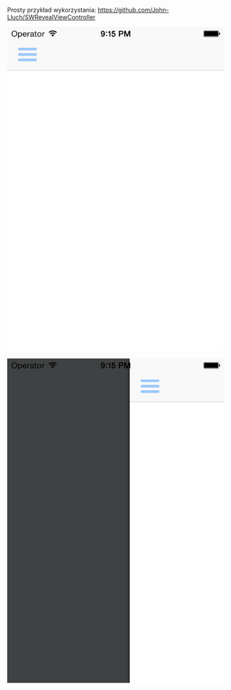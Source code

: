 Prosty przykład wykorzystania: https://github.com/John-Lluch/SWRevealViewController

![TaskList](screen_1.png)

![TaskList](screen_2.png)
